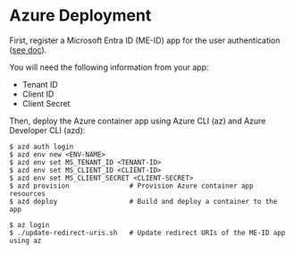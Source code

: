 
# Azure Deployment

First, register a Microsoft Entra ID (ME-ID) app for the user authentication
([see doc](https://learn.microsoft.com/ja-jp/entra/identity-platform/scenario-web-app-sign-user-app-registration)).

You will need the following information from your app:

- Tenant ID
- Client ID
- Client Secret

Then, deploy the Azure container app using Azure CLI (az) and Azure Developer CLI (azd):

```console
$ azd auth login
$ azd env new <ENV-NAME>
$ azd env set MS_TENANT_ID <TENANT-ID>
$ azd env set MS_CLIENT_ID <CLIENT-ID>
$ azd env set MS_CLIENT_SECRET <CLIENT-SECRET>
$ azd provision               # Provision Azure container app resources
$ azd deploy                  # Build and deploy a container to the app

$ az login
$ ./update-redirect-uris.sh   # Update redirect URIs of the ME-ID app using az
```
